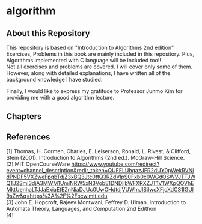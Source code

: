 # algorithm

## About this Repository
This repository is based on "Introduction to Algorithms 2nd edition"  
Exercises, Problems in this book are mainly included in this repository. Plus, Algorithms implemented with C language will be included too!!  
Not all exercises and problems are covered. I will cover only some of them. However, along with detailed explanations, I have written all of the background knowledge I have studied.  

Finally, I would like to express my gratitude to Professor Junmo Kim for providing me with a good algorithm lecture.  

## Chapters

## References
[1]  Thomas, H. Cormen, Charles, E. Leiserson, Ronald, L. Rivest, & Clifford, Stein (2001). Introduction to Algorithms (2nd ed.). McGraw-Hill Science.  
[2]  MIT OpenCourseWare https://www.youtube.com/redirect?event=channel_description&redir_token=QUFFLUhqazJFR2dUY0pWekRVNjdPNDF5VXZweFpqbTdjZ3xBQ3Jtc0ttQ3RZdVlpS0Fxb0c0WGdOSWVJTTJWQTJ2Sml3djA3MWM1UmlNRW5xN3VobE1DNDljbWFXRXZJT1V1WXpQOVhEMktUenhaLTJJaExiaEtEZnNiaDJUc0UwOHdtdjVUWmJISjlwcXFjcXdCS1lGUl9sZw&q=https%3A%2F%2Focw.mit.edu  
[3]  John E. Hopcroft, Rajeev Montwani, Feffrey D. Ulman. Introduction to Automata Theory, Languages, and Computation 2nd Edithon  
[4]  
